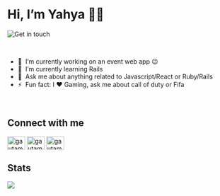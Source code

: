 # Hi, I’m Yahya 👋🏽

![Get in touch](https://user-images.githubusercontent.com/74947307/201641010-cfef788e-e7b1-4541-b2a9-375686186cf3.png)

<br>

- 🔭 &nbsp;I’m currently working on an event web app :wink:
- 🌱 &nbsp;I’m currently learning Rails
- 💬 &nbsp;Ask me about anything related to Javascript/React or Ruby/Rails
- ⚡ &nbsp;Fun fact: I :heart: Gaming, ask me about call of duty or Fifa


<br>

## Connect with me
<p align="left">
<a href="https://twitter.com/yash_yaz" target="blank"><img align="center" src="https://raw.githubusercontent.com/rahuldkjain/github-profile-readme-generator/master/src/images/icons/Social/twitter.svg" alt="gautamkrishnar" height="30" width="40" /></a>
<a href="https://www.linkedin.com/in/yahya-hussein-63214a241/" target="blank"><img align="center" src="https://raw.githubusercontent.com/rahuldkjain/github-profile-readme-generator/master/src/images/icons/Social/linked-in-alt.svg" alt="gautamkrishnar" height="30" width="40" /></a>
<a href="https://instagram.com/fanta.yh" target="blank"><img align="center" src="https://raw.githubusercontent.com/rahuldkjain/github-profile-readme-generator/master/src/images/icons/Social/instagram.svg" alt="gautamkrishnar" height="30" width="40" /></a>

## Stats
<img align="left" src="https://github-readme-stats.vercel.app/api?username=Yhworld&show_icons=true&theme=transparent" />
<!-- <img src="https://github-readme-stats.vercel.app/api/top-langs/?username=Yhworld&layout=compact)](https://github.com/Yhworld/github-readme-stats)" /> -->
